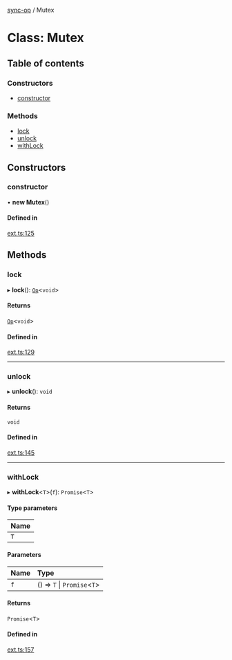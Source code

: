 [sync-op](../README.md) / Mutex

# Class: Mutex

## Table of contents

### Constructors

- [constructor](Mutex.md#constructor)

### Methods

- [lock](Mutex.md#lock)
- [unlock](Mutex.md#unlock)
- [withLock](Mutex.md#withlock)

## Constructors

### constructor

• **new Mutex**()

#### Defined in

[ext.ts:125](https://github.com/dhcmrlchtdj/sync-op/blob/87263f3/src/ext.ts#L125)

## Methods

### lock

▸ **lock**(): [`Op`](Op.md)<`void`\>

#### Returns

[`Op`](Op.md)<`void`\>

#### Defined in

[ext.ts:129](https://github.com/dhcmrlchtdj/sync-op/blob/87263f3/src/ext.ts#L129)

___

### unlock

▸ **unlock**(): `void`

#### Returns

`void`

#### Defined in

[ext.ts:145](https://github.com/dhcmrlchtdj/sync-op/blob/87263f3/src/ext.ts#L145)

___

### withLock

▸ **withLock**<`T`\>(`f`): `Promise`<`T`\>

#### Type parameters

| Name |
| :------ |
| `T` |

#### Parameters

| Name | Type |
| :------ | :------ |
| `f` | () => `T` \| `Promise`<`T`\> |

#### Returns

`Promise`<`T`\>

#### Defined in

[ext.ts:157](https://github.com/dhcmrlchtdj/sync-op/blob/87263f3/src/ext.ts#L157)
